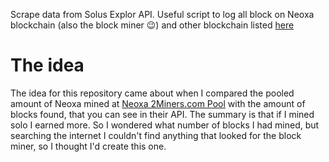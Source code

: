 Scrape data from Solus Explor API.
Useful script to log all block on Neoxa blockchain (also the block miner 😉) and other blockchain listed [here](https://solus.cryptoscope.io/status/)

# The idea 
The idea for this repository came about when I compared the pooled amount of Neoxa mined at [Neoxa 2Miners.com Pool](https://neox.2miners.com/)  with the amount of blocks found, that you can see in their API. The summary is that if I mined solo I earned more. So I wondered what number of blocks I had mined, but searching the internet I couldn't find anything that looked for the block miner, so I thought I'd create this one.
